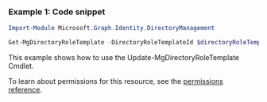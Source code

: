 ### Example 1: Code snippet

```powershellImport-Module Microsoft.Graph.Identity.DirectoryManagement

Get-MgDirectoryRoleTemplate -DirectoryRoleTemplateId $directoryRoleTemplateId
```
This example shows how to use the Update-MgDirectoryRoleTemplate Cmdlet.
To learn about permissions for this resource, see the [permissions reference](/graph/permissions-reference).

